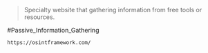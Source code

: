 > Specialty website that gathering information from free tools or resources.


#Passive_Information_Gathering 

```
https://osintframework.com/
```
